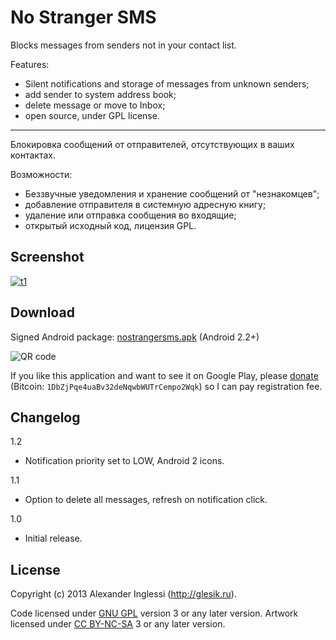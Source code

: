 # No Stranger SMS

Blocks messages from senders not in your contact list.

Features:

* Silent notifications and storage of messages from unknown senders;
* add sender to system address book;
* delete message or move to Inbox;
* open source, under GPL license.

---
Блокировка сообщений от отправителей, отсутствующих в ваших контактах.

Возможности:

* Беззвучные уведомления и хранение сообщений от "незнакомцев";
* добавление отправителя в системную адресную книгу;
* удаление или отправка сообщения во входящие;
* открытый исходный код, лицензия GPL.

## Screenshot

[![t1]][1]

[t1]: http://glesik.ru/wp-content/uploads/2013/08/nostrangersms_02-180x300.png
[1]: http://glesik.ru/wp-content/uploads/2013/08/nostrangersms_02.png

## Download

Signed Android package: [nostrangersms.apk](http://glesik.ru/playground/android/nostrangersms.apk) (Android 2.2+)

![QR code](http://glesik.ru/playground/android/nostrangersms_qr.png "QR code")

If you like this application and want to see it on Google Play, please [donate](https://www.paypal.com/cgi-bin/webscr?cmd=_s-xclick&hosted_button_id=JHX494AFDUU24) (Bitcoin: `1DbZjPqe4uaBv32deNqwbWUTrCempo2Wqk`) so I can pay registration fee.

## Changelog

1.2

 * Notification priority set to LOW, Android 2 icons.

1.1

 * Option to delete all messages, refresh on notification click.

1.0

 * Initial release.

## License

Copyright (c) 2013 Alexander Inglessi (http://glesik.ru).

Code licensed under [GNU GPL](http://www.gnu.org/licenses/gpl.html) version 3 or any later version. Artwork licensed under [CC BY-NC-SA](http://creativecommons.org/licenses/by-nc-sa/3.0/) 3 or any later version.
